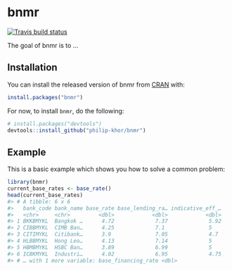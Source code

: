 
<!-- README.md is generated from README.Rmd. Please edit that file -->

# bnmr

<!-- badges: start -->

[![Travis build
status](https://travis-ci.org/philip-khor/bnmr.svg?branch=master)](https://travis-ci.org/philip-khor/bnmr)
<!-- badges: end -->

The goal of bnmr is to …

## Installation

You can install the released version of bnmr from
[CRAN](https://CRAN.R-project.org) with:

``` r
install.packages("bnmr")
```

For now, to install `bnmr`, do the following:

``` r
# install.packages("devtools")
devtools::install_github("philip-khor/bnmr")
```

## Example

This is a basic example which shows you how to solve a common problem:

``` r
library(bnmr)
current_base_rates <- base_rate()
head(current_base_rates)
#> # A tibble: 6 x 6
#>   bank_code bank_name base_rate base_lending_ra… indicative_eff_…
#>   <chr>     <chr>         <dbl>            <dbl>            <dbl>
#> 1 BKKBMYKL  Bangkok …      4.72             7.37             5.92
#> 2 CIBBMYKL  CIMB Ban…      4.25             7.1              5   
#> 3 CITIMYKL  Citibank…      3.9              7.05             4.7 
#> 4 HLBBMYKL  Hong Leo…      4.13             7.14             5   
#> 5 HBMBMYKL  HSBC Ban…      3.89             6.99             5   
#> 6 ICBKMYKL  Industri…      4.02             6.95             4.75
#> # … with 1 more variable: base_financing_rate <dbl>
```
